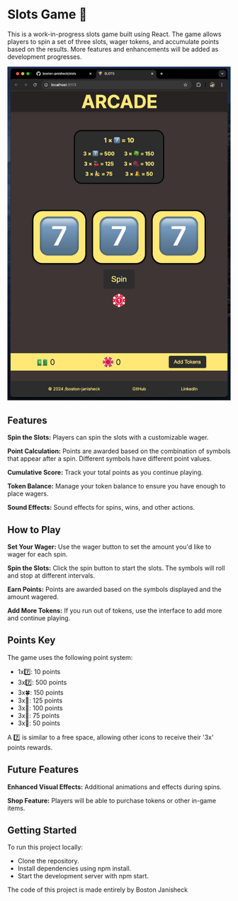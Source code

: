 # Slots Game 🎰

This is a work-in-progress slots game built using React. The game allows players to spin a set of three slots, wager tokens, and accumulate points based on the results. More features and enhancements will be added as development progresses.

![Slots Screenshot](src/assets/slots-screenshot.png)

## Features

**Spin the Slots:** Players can spin the slots with a customizable wager.

**Point Calculation:** Points are awarded based on the combination of symbols that appear after a spin. Different symbols have different point values.

**Cumulative Score:** Track your total points as you continue playing.

**Token Balance:** Manage your token balance to ensure you have enough to place wagers.

**Sound Effects:** Sound effects for spins, wins, and other actions.

## How to Play

**Set Your Wager:** Use the wager button to set the amount you'd like to wager for each spin.

**Spin the Slots:** Click the spin button to start the slots. The symbols will roll and stop at different intervals.

**Earn Points:** Points are awarded based on the symbols displayed and the amount wagered.

**Add More Tokens:** If you run out of tokens, use the interface to add more and continue playing.

## Points Key

The game uses the following point system:

- 1x7️⃣: 10 points
- 3x7️⃣: 500 points
- 3x🍀: 150 points
- 3x🍒: 125 points
- 3x🍇: 100 points
- 3x🍌: 75 points
- 3x🔔: 50 points

A 7️⃣ is similar to a free space, allowing other icons to receive their '3x' points rewards.

## Future Features

**Enhanced Visual Effects:** Additional animations and effects during spins.

**Shop Feature:** Players will be able to purchase tokens or other in-game items.

## Getting Started

To run this project locally:

- Clone the repository.
- Install dependencies using npm install.
- Start the development server with npm start.

The code of this project is made entirely by Boston Janisheck
